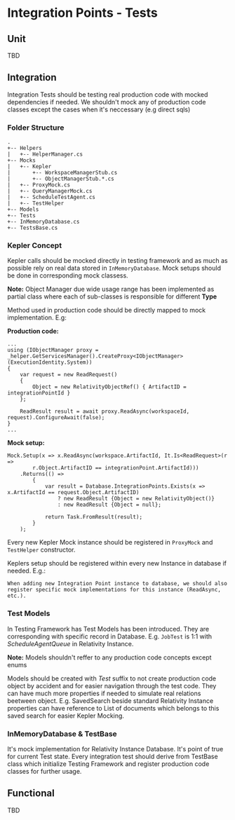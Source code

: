 ﻿# Integration Points - Tests

## Unit

TBD

## Integration

Integration Tests should be testing real production code with mocked dependencies if needed. We shouldn't mock any of production code classes except the cases when it's neccessary (e.g direct sqls)

### Folder Structure

```()
.
+-- Helpers
|   +-- HelperManager.cs
+-- Mocks
|   +-- Kepler
|       +-- WorkspaceManagerStub.cs
|       +-- ObjectManagerStub.*.cs
|   +-- ProxyMock.cs
|   +-- QueryManagerMock.cs
|   +-- ScheduleTestAgent.cs
|   +-- TestHelper
+-- Models
+-- Tests
+-- InMemoryDatabase.cs
+-- TestsBase.cs
```

### Kepler Concept

Kepler calls should be mocked directly in testing framework and as much as possible rely on real data stored in `InMemoryDatabase`. Mock setups should be done in corresponding mock classess.

**Note:** Object Manager due wide usage range has been implemented as partial class where each of sub-classes is responsible for different **Type**

Method used in production code should be directly mapped to mock implementation. E.g:

**Production code:**

```{csharp}
...
using (IObjectManager proxy = _helper.GetServicesManager().CreateProxy<IObjectManager>(ExecutionIdentity.System))
{
    var request = new ReadRequest()
    {
        Object = new RelativityObjectRef() { ArtifactID = integrationPointId }
    };

    ReadResult result = await proxy.ReadAsync(workspaceId, request).ConfigureAwait(false);
}
...
```

**Mock setup:**

```{csharp}
Mock.Setup(x => x.ReadAsync(workspace.ArtifactId, It.Is<ReadRequest>(r =>
        r.Object.ArtifactID == integrationPoint.ArtifactId)))
    .Returns(() =>
        {
            var result = Database.IntegrationPoints.Exists(x => x.ArtifactId == request.Object.ArtifactID)
                ? new ReadResult {Object = new RelativityObject()}
                : new ReadResult {Object = null};

            return Task.FromResult(result);
        }
    );
```

Every new Kepler Mock instance should be registered in `ProxyMock` and `TestHelper` constructor.

Keplers setup should be registered within every new Instance in database if needed. E.g.:

```()
When adding new Integration Point instance to database, we should also register specific mock implementations for this instance (ReadAsync, etc.).
```

### Test Models

In Testing Framework has Test Models has been introduced. They are corresponding with specific record in Database. E.g. `JobTest` is 1:1 with _ScheduleAgentQueue_ in Relativity Instance.

**Note:** Models shouldn't reffer to any production code concepts except enums

Models should be created with _Test_ suffix to not create production code object by accident and for easier navigation through the test code. They can have much more properties if needed to simulate real relations beetween object. E.g. SavedSearch beside standard Relativity Instance properties can have reference to List of documents which belongs to this saved search for easier Kepler Mocking.

### InMemoryDatabase & TestBase

It's mock implementation for Relativity Instance Database. It's point of true for current Test state. Every integration test should derive from TestBase class which initialize Testing Framework and register production code classes for further usage.

## Functional

TBD

